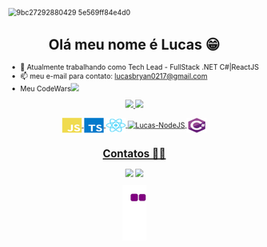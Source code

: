 ![9bc27292880429 5e569ff84e4d0](https://user-images.githubusercontent.com/64993298/145716766-73b6bd2b-dc36-4b0a-b149-488e4d06c5c6.gif)
<h1 align="center">Olá meu nome é Lucas 😁</h1> 

- 🔭 Atualmente trabalhando como Tech Lead - FullStack .NET C#|ReactJS
- 📫 meu e-mail para contato: lucasbryan0217@gmail.com
- Meu CodeWars<img src="https://www.codewars.com/users/Lucas-dev/badges/small">

<div align="center">
  <a href="https://github.com/lucasdutradev">
  <img height="150em" src="https://github-readme-stats.vercel.app/api?username=lucasdutradev&show_icons=true&theme=dark&include_all_commits=true&count_private=true"/>
    <img height="150em" src="https://github-readme-stats.vercel.app/api/top-langs/?username=lucasdutradev&layout=compact&langs_count=7&theme=dark"/>
</div>

<div align="center" style="display: inline_block"><br>
  <img align="center" alt="Lucas-Js" height="30" width="40" src="https://raw.githubusercontent.com/devicons/devicon/master/icons/javascript/javascript-plain.svg">
  <img align="center" alt="Lucas-Ts" height="30" width="40" src="https://raw.githubusercontent.com/devicons/devicon/master/icons/typescript/typescript-plain.svg">
  <img align="center" alt="Lucas-React" height="30" width="40" src="https://raw.githubusercontent.com/devicons/devicon/master/icons/react/react-original.svg">
  <img align="center" alt="Lucas-NodeJS" height="30" width="40" src="https://cdn.jsdelivr.net/gh/devicons/devicon/icons/nodejs/nodejs-original.svg">
  <img align="center" alt="Lucas-Python" height="30" width="40" src="https://raw.githubusercontent.com/devicons/devicon/master/icons/csharp/csharp-original.svg">
</div>

<h2 align="center">Contatos 🐱‍👤</h2>
  
<div align="center">
    <a href="https://www.linkedin.com/in/lucas-dutra-b281491b6/" target="_blank"><img src="https://img.shields.io/badge/-LinkedIn-%230077B5?style=for-the-badge&logo=linkedin&logoColor=white" target="_blank"></a>
    <a href="https://www.instagram.com/lucasbryandev/" target="_blank"><img src="https://img.shields.io/badge/-Instagram-%23E4405F?style=for-the-badge&logo=instagram&logoColor=white" target="_blank"></a>
 
  ![snake gif](https://github.com/lucasdutradev/lucasdutradev/blob/output/github-contribution-grid-snake.gif)
 
</div>
